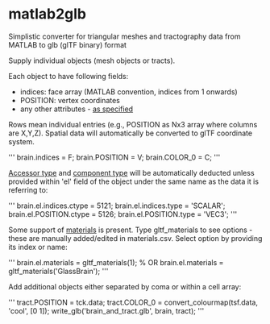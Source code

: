 # matlab2glb
 Simplistic converter for triangular meshes and tractography data from MATLAB to glb (glTF binary) format

Supply individual objects (mesh objects or tracts).

Each object to have following fields:

- indices: face array (MATLAB convention, indices from 1 onwards)
- POSITION: vertex coordinates
- any other attributes - [as specified](https://www.khronos.org/registry/glTF/specs/2.0/glTF-2.0.html#meshes-overview)

Rows mean individual entries (e.g., POSITION as Nx3 array where columns are X,Y,Z).
Spatial data will automatically be converted to glTF coordinate system.

'''
brain.indices = F;
brain.POSITION = V;
brain.COLOR_0 = C;
'''

[Accessor type](https://www.khronos.org/registry/glTF/specs/2.0/glTF-2.0.html#_accessor_type) and [component type](https://www.khronos.org/registry/glTF/specs/2.0/glTF-2.0.html#_accessor_componenttype) will be automatically deducted unless provided within 'el' field of the object under the same name as the data it is referring to:

'''
brain.el.indices.ctype = 5121;
brain.el.indices.type = 'SCALAR';
brain.el.POSITION.ctype = 5126;
brain.el.POSITION.type = 'VEC3';
'''

Some support of [materials](https://www.khronos.org/registry/glTF/specs/2.0/glTF-2.0.html#materials) is present. Type gltf_materials to see options - these are manually added/edited in materials.csv. Select option by providing its index or name:

'''
brain.el.materials = gltf_materials(1);
% OR
brain.el.materials = gltf_materials('GlassBrain');
'''

Add additional objects either separated by coma or within a cell array:

'''
tract.POSITION = tck.data;
tract.COLOR_0 = convert_colourmap(tsf.data, 'cool', [0 1]);
write_glb('brain_and_tract.glb', brain, tract);
'''
